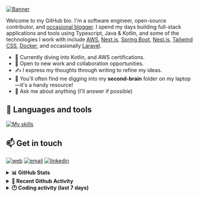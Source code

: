 [![Banner](https://raw.githubusercontent.com/wilfriedago/wilfriedago/main/assets/1.png)][website]

Welcome to my GitHub bio. I'm a software engineer, open-source contributor, and [occasional blogger][blog]. I spend my days building full-stack applications and tools using Typescript, Java & Kotlin, and some of the technologies I work with include [AWS](https://aws.amazon.com/fr/), [Next.js](https://nextjs.org/), [Spring Boot](https://spring.io/projects/spring-boot), [Nest.js](https://nestjs.com/), [Tailwind CSS](https://github.com/tailwindlabs/tailwindcss), [Docker](https://www.docker.com/), and occasionally [Laravel](https://laravel.com/).

- 🔭 Currently diving into Kotlin, and AWS certifications.
- 👯 Open to new work and collaboration opportunities.
- ✍️ I express my thoughts through writing to refine my ideas.
- 🧠 You'll often find me digging into my **second-brain** folder on my laptop—it's a handy resource!
- 💬 Ask me about anything (I'll answer if possible)

## 🎨 Languages and tools

[![My skills](https://skillicons.dev/icons?i=typescript,js,nodejs,nest,java,kotlin,spring,python,fastapi,django,aws,docker,vscode,idea,tailwind&perline=15)](https://wilfriedago.dev/about#skills)

## 📫 Get in touch
[![web](https://img.shields.io/badge/WEBSITE-12100E?logo=google-earth&color=282A36)][website]
[![email](https://img.shields.io/badge/MAIL-12100E?logo=mailgun&color=282A36)][mail]
[![linkedin](https://img.shields.io/badge/LINKEDIN-12100E?logo=linkedin&color=282A36)][linkedin]


<details>
  <summary><b>📊 GitHub Stats</b></summary>
	<br/>
	<p align="left">
		<img width="49.5%" src="https://github-readme-stats.vercel.app/api?username=wilfriedago&show_icons=true&count_private=true&title_color=10b981&icon_color=10b981&theme=react&hide_border=true" />
		<img width="49.5%" src="https://streak-stats.demolab.com/?user=wilfriedago&hide_border=true&theme=react&ring=10b981&fire=fff&currStreakNum=fff&sideLabels=10b981&currStreakLabel=10b981&sideNums=fff" />
	</p>
</details>

<details>
  <summary><b>📅 Recent Github Activity</b></summary>
	<br>

<!--RECENT_ACTIVITY:last_update-->
Last Updated: Monday, February 17th, 2025, 4:17:42 AM
<!--RECENT_ACTIVITY:last_update_end-->

<!--RECENT_ACTIVITY:start-->
1. ⬆️ Pushed 49 commit(s) to [wilfriedago/shango-deploy](https://github.com/wilfriedago/shango-deploy)<br>
2. ⬆️ Pushed 1 commit(s) to [wilfriedago/wilfriedago](https://github.com/wilfriedago/wilfriedago)<br>
3. 🔱 Forked [wilfriedago/revo](https://github.com/wilfriedago/revo) from [revoframework/Revo](https://github.com/revoframework/Revo)<br>
4. 🔱 Forked [wilfriedago/katana](https://github.com/wilfriedago/katana) from [ideatopia/katana](https://github.com/ideatopia/katana)<br>
5. 🔱 Forked [wilfriedago/katana](https://github.com/wilfriedago/katana) from [ideatopia/katana](https://github.com/ideatopia/katana)<br>
<!--RECENT_ACTIVITY:end-->
</details>

<details>
  <summary><b>🕐 Coding activity (last 7 days)</b></summary>
	<br>

<!--START_SECTION:waka-->

```python
Total Time: 31 hrs 30 mins

Java            14 hrs 35 mins  ███████████▒░░░░░░░░░░░░░   45.21 %
TypeScript      4 hrs 52 mins   ███▓░░░░░░░░░░░░░░░░░░░░░   15.13 %
JavaScript      2 hrs 35 mins   ██░░░░░░░░░░░░░░░░░░░░░░░   08.02 %
XML             1 hr 36 mins    █▒░░░░░░░░░░░░░░░░░░░░░░░   05.00 %
SQL             59 mins         ▓░░░░░░░░░░░░░░░░░░░░░░░░   03.07 %
Other           45 mins         ▓░░░░░░░░░░░░░░░░░░░░░░░░   02.36 %
```

<!--END_SECTION:waka-->
</details>

[website]: https://wilfriedago.dev
[linkedin]: https://linkedin.com/in/wilfriedago
[blog]: https://wilfriedago.dev/blog
[mail]: mailto:me@wilfriedago.dev
